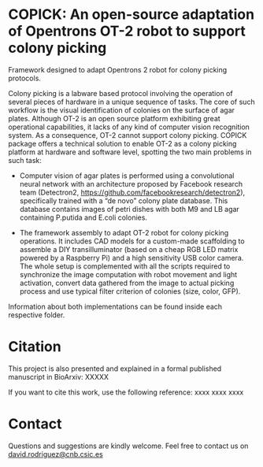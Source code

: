 # COPICK: An open-source adaptation of Opentrons OT-2 robot to support colony picking  
Framework designed to adapt Opentrons 2 robot for colony picking protocols.

Colony picking is a labware based protocol involving the operation of several pieces of hardware in a unique sequence of tasks. The core of such workflow is the visual identification of colonies on the surface of agar plates. Although OT-2 is an open source platform exhibiting great operational capabilities, it lacks of any kind of computer vision recognition system. As a consequence, OT-2 cannot support colony picking.
COPICK package offers a technical solution to enable OT-2 as a colony picking platform at hardware and software level, spotting the two main problems in such task:

-	Computer vision of agar plates is performed using a convolutional neural network with an architecture proposed by Facebook research team (Detectron2, https://github.com/facebookresearch/detectron2), specifically trained with a “de novo” colony plate database. This database contains images of petri dishes with both M9 and LB agar containing P.putida and E.coli colonies.

-	The framework assembly to adapt OT-2 robot for colony picking operations. It includes CAD models for a custom-made scaffolding to assemble a DIY transilluminator (based on a cheap RGB LED matrix powered by a Raspberry Pi) and a high sensitivity USB color camera. The whole setup is complemented with all the scripts required to synchronize the image computation with robot movement and light activation, convert data gathered from the image to actual picking process and use typical filter criterion of colonies (size, color, GFP).

Information about both implementations can be found inside each respective folder.

# Citation

This project is also presented and explained in a formal published manuscript in BioArxiv: XXXXX

If you want to cite this work, use the following reference:
xxxx
xxxx
xxxx

# Contact

Questions and suggestions are kindly welcome. Feel free to contact us on david.rodriguez@cnb.csic.es



